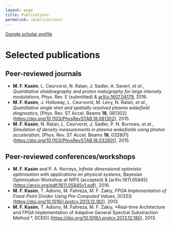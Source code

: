 ```yaml
---
layout: page
title: Publications
permalink: /publications/
---
```


[Google scholar profile](https://scholar.google.co.uk/citations?user=WmeftKUAAAAJ&hl=en)

# Selected publications
## Peer-reviewed journals
* **M. F. Kasim**, L. Ceurvorst, N. Ratan, J. Sadler, A. Savert, *et al.*, *Quantitative shadowgraphy and proton radiography for large intensity modulations*, Phys. Rev. E (submitted) &  [arXiv:1607.04179](https://arxiv.org/pdf/1607.04179v1.pdf), 2016.
* **M. F. Kasim**, J. Holloway, L. Ceurvorst, M. Levy, N. Ratan, *et al.*, *Quantitative single shot and spatially resolved plasma wakefield diagnostics*, [Phys. Rev. ST Accel. Beams **18**, 081302] (https://doi.org/10.1103/PhysRevSTAB.18.081302), 2015.
* **M. F. Kasim**, N. Ratan, L. Ceurvorst, J. Sadler, P. N. Burrows, *et al.*, *Simulation of density measurements in plasma wakefields using photon acceleration*, [Phys. Rev. ST Accel. Beams **18**, 032801] (https://doi.org/10.1103/PhysRevSTAB.18.032801), 2015.

## Peer-reviewed conferences/workshops
* **M. F. Kasim** and P. A. Norreys, *Infinite dimensional optimistic optimisation with applications on physical systems*, Bayesian Optimization Workshop at NIPS (accepted) & [arXiv:1611.05845] (https://arxiv.org/pdf/1611.05845v1.pdf), 2016.
* **M. F. Kasim**, T. Adiono, M. Fahreza, M. F. Zakiy, *FPGA Implementation of Fixed-Point Divider Using Pre-Computed Values*, [ICEEI] (https://doi.org/10.1016/j.protcy.2013.12.182), 2013.
* **M. F. Kasim**, T. Adiono, M. Fahreza, M. F. Zakiy, *Real-time Architecture and FPGA Implementation of Adaptive General Spectral Substraction Method *, [ICEEI] (https://doi.org/10.1016/j.protcy.2013.12.180), 2013.
